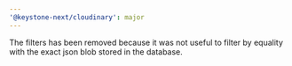 ```yaml
---
'@keystone-next/cloudinary': major
---
```


The filters has been removed because it was not useful to filter by equality with the exact json blob stored in the database. 
